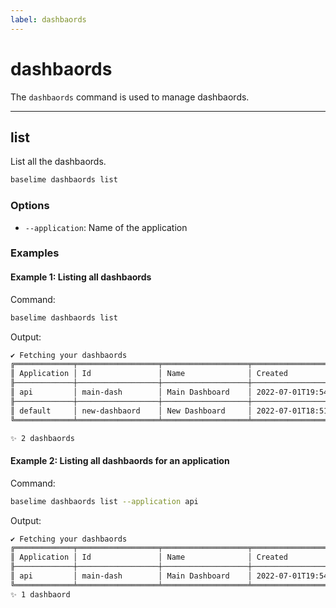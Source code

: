 ```yaml
---
label: dashbaords
---
```


# dashbaords

The `dashbaords` command is used to manage dashbaords.

---

## list

List all the dashbaords.

```bash # :icon-terminal: terminal
baselime dashbaords list
```

### Options

- `--application`: Name of the application


### Examples

#### Example 1: Listing all dashbaords

Command:

```bash # :icon-terminal: terminal
baselime dashbaords list
```

Output:

```txt # :icon-code: output
✔ Fetching your dashbaords
╔═════════════╤══════════════════╤═══════════════════╤═══════════════════════════╗
║ Application │ Id               │ Name              │ Created                   ║
╟─────────────┼──────────────────┼───────────────────┼───────────────────────────╢
║ api         │ main-dash        │ Main Dashboard    │ 2022-07-01T19:54:46+00:00 ║
╟─────────────┼──────────────────┼───────────────────┼───────────────────────────╢
║ default     │ new-dashbaord    │ New Dashboard     │ 2022-07-01T18:51:27+00:00 ║
╚═════════════╧══════════════════╧═══════════════════╧═══════════════════════════╝

✨ 2 dashbaords
```

#### Example 2: Listing all dashbaords for an application

Command:

```bash # :icon-terminal: terminal
baselime dashbaords list --application api
```

Output:

```txt # :icon-code: output
✔ Fetching your dashbaords
╔═════════════╤══════════════════╤═══════════════════╤═══════════════════════════╗
║ Application │ Id               │ Name              │ Created                   ║
╟─────────────┼──────────────────┼───────────────────┼───────────────────────────╢
║ api         │ main-dash        │ Main Dashboard    │ 2022-07-01T19:54:46+00:00 ║
╚═════════════╧══════════════════╧═══════════════════╧═══════════════════════════╝
✨ 1 dashbaord
```